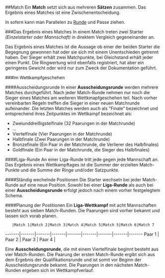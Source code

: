 ##Match
Ein **Match** setzt sich aus mehreren **Sätzen** zusammen. Das Ergebnis eines Matches ist eine Zwischenentscheidung.

In sofern kann man Parallelen zu [Runde](kapitel_08_runde.md) und Passe ziehen.

###Das Ergebnis eines Matches
In einem Match treten zwei Starter *(Einzelstarter oder Mannschaft)* in direktem Vergleich gegeneinander an.

Das Ergebnis eines Matches ist die Aussage ob einer der beiden Starter die Begegnung gewonnen hat oder sie sich mit einem Unentschieden getrennt haben. Der Sieger erhält zwei Matchpunkte, bei Gleichstand erhält jeder einen Punkt. Die Ringwertung wird ebenfalls registriert, hat aber ein geringeres Gewicht oder wird nur zum Zweck der Dokumentation geführt.

###Im Wettkampfgeschehen

####Ausscheidungsrunde
In einer **Ausscheidungsrunde** werden mehrere Matches durchgeführt. Nach jeder Match-Runde nehmen nur noch die Sieger eines Matches am weiteren Wettkmapfgeschehen teil. Nach vorher vereinbarten Regeln treffen die Sieger in einer neuen Matchrunde aufeinander. Die letzten Matches werden auch als "Finale" bezeichnet und entsprechend ihres Zeitpunktes im Wettkampf bezeichnet als:
* Zweiunddreißigstelfinale (32 Paarungen in der Matchrunde)
* ...
* Viertelfinale (Vier Paarungen in der Matchrunde)
* Halbfinale (Zwei Paarungen in der Matchrunde)
* Bronzefinale (Ein Paar in der Matchrunde, die Verlierer des Halbfinales)
* Goldfinale (Ein Paar in der Matchrunde, die Sieger des Halbfinales)

####Liga-Runde
An einer Liga-Runde tritt jede gegen jede Mannschaft an. Das Ergebnis eines Wettkampftages ist die Summer der erzielten Match-Punkte und die Summe der Ringe und/oder Satzpunkte.

####Ständig wechelnde Positionen
Die Starter wechseln bei jeder Match-Runde auf eine neue Position. Sowohl bei einer **Liga-Runde** als auch bei einer **Ausscheidungsrunde** erfolgt jedoch nach einem vorher festgelegtem Schema.

####Planung der Postitionen
Ein **Liga-Wettkampf** mit acht Mannschaften besteht aus sieben Match-Runden. Die Paarungen sind vorher bekannt und lassen sich vorab planen.

       |Match 1|Match 2|Match 3|Match 4|Match 5|Match 5|Match 6|Match 7
-------|-------|-------|-------|-------|-------|-------|-------|-------
Paar 1 |
Paar 2 |
Paar 3 |
Paar 4 |

Eine **Ausscheidungsrunde**, die mit einem Viertelfinale beginnt besteht aus vier Match-Runden. Die Paarung der ersten Match-Runde ergibt sich aus dem Ergebnis der Qualifikationsrunde und ist somit vor Beginn der Ausscheidungsrunde bekannt. Die Paarungen in den nächsten Match-Runden ergeben sich im Wettkampfverlauf.
